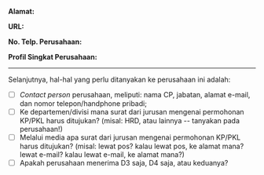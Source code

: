 <!-- Isikan nama perusahaan di bagian "Title" di atas kotak ini. -->

**Alamat:** <!-- isikan alamat perusahaan di sini -->

**URL:** <!-- isikan alamat website dari perusahaan di sini -->

**No. Telp. Perusahaan:** <!-- isikan nomor telepon dan fax perusahaan di sini -->

**Profil Singkat Perusahaan:**

<!-- Deskripsikan profil singkat perusahaan di sini. -->

---

<!-- JANGAN UBAH BARIS INI KE BAWAH, hanya untuk pengingat. -->

Selanjutnya, hal-hal yang perlu ditanyakan ke perusahaan ini adalah:

- [ ] _Contact person_ perusahaan, meliputi: nama CP, jabatan, alamat e-mail, dan nomor telepon/handphone pribadi;
- [ ] Ke departemen/divisi mana surat dari jurusan mengenai permohonan KP/PKL harus ditujukan? (misal: HRD, atau lainnya -- tanyakan pada perusahaan!)
- [ ] Melalui media apa surat dari jurusan mengenai permohonan KP/PKL harus ditujukan? (misal: lewat pos? kalau lewat pos, ke alamat mana? lewat e-mail? kalau lewat e-mail, ke alamat mana?)
- [ ] Apakah perusahaan menerima D3 saja, D4 saja, atau keduanya?
